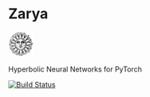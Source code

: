 # Zarya

<img src="logo.png" alt="logo" width="50" height="50" /> 

Hyperbolic Neural Networks for PyTorch


[![Build Status](https://travis-ci.com/kefirski/zarya.svg?token=3gYv4LbdDMpFdFXWjWKs&branch=master)](https://travis-ci.com/kefirski/zarya)
